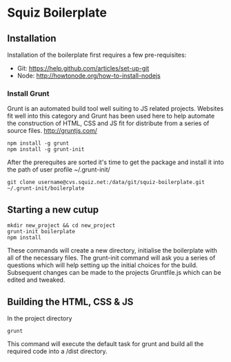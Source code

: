 # Squiz Boilerplate

## Installation

Installation of the boilerplate first requires a few pre-requisites:

* Git: https://help.github.com/articles/set-up-git
* Node: http://howtonode.org/how-to-install-nodejs

### Install Grunt

Grunt is an automated build tool well suiting to JS related projects. Websites
fit well into this category and Grunt has been used here to help automate the
construction of HTML, CSS and JS fit for distribute from a series of source files.
http://gruntjs.com/

```
npm install -g grunt
npm install -g grunt-init
```

After the prerequites are sorted it's time to get the package and install it into
the path of user profile ~/.grunt-init/

```
git clone username@cvs.squiz.net:/data/git/squiz-boilerplate.git ~/.grunt-init/boilerplate
```

## Starting a new cutup

```
mkdir new_project && cd new_project
grunt-init boilerplate
npm install
```

These commands will create a new directory, initialise the boilerplate
with all of the necessary files. The grunt-init command will ask you a series of
questions which will help setting up the initial choices for the build.
Subsequent changes can be made to the projects Gruntfile.js which can be edited
and tweaked.

## Building the HTML, CSS & JS

In the project directory
```
grunt
```

This command will execute the default task for grunt and build all the required
code into a /dist directory.